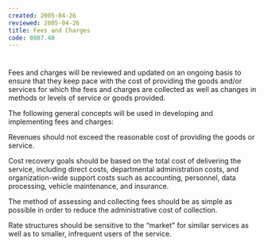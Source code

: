 ```yaml
---
created: 2005-04-26
reviewed: 2005-04-26
title: Fees and Charges
code: 0807.40
---
```


#  

Fees and charges will be reviewed and updated on an ongoing basis to ensure that they keep pace with the cost of
providing the goods and/or services for which the fees and charges are collected as well as changes in methods or
levels of service or goods provided.

The following general concepts will be used in developing and implementing fees and charges:

Revenues should not exceed the reasonable cost of providing the goods or service.

Cost recovery goals should be based on the total cost of delivering the service, including direct costs, departmental
administration costs, and organization-wide support costs such as accounting, personnel, data processing, vehicle
maintenance, and insurance.

The method of assessing and collecting fees should be as simple as possible in order to reduce the administrative
cost of collection.

Rate structures should be sensitive to the “market” for similar services as well as to smaller, infrequent users of the
service.
